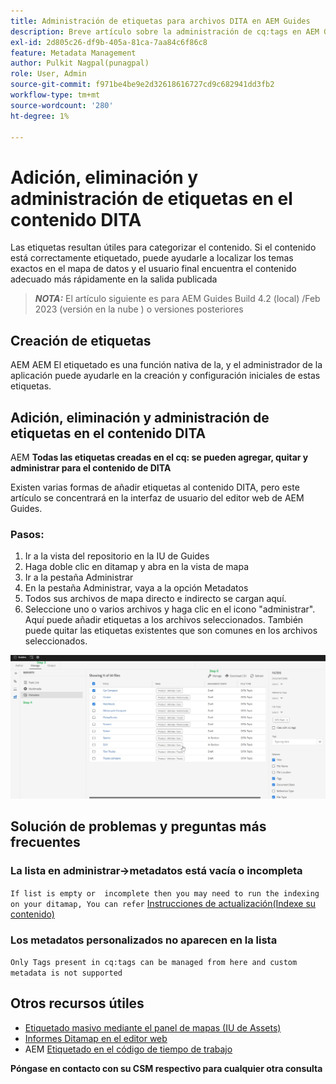 ```yaml
---
title: Administración de etiquetas para archivos DITA en AEM Guides
description: Breve artículo sobre la administración de cq:tags en AEM Guides
exl-id: 2d805c26-df9b-405a-81ca-7aa84c6f86c8
feature: Metadata Management
author: Pulkit Nagpal(punagpal)
role: User, Admin
source-git-commit: f971be4be9e2d32618616727cd9c682941dd3fb2
workflow-type: tm+mt
source-wordcount: '280'
ht-degree: 1%

---
```


# Adición, eliminación y administración de etiquetas en el contenido DITA

Las etiquetas resultan útiles para categorizar el contenido. Si el contenido está correctamente etiquetado, puede ayudarle a localizar los temas exactos en el mapa de datos y el usuario final encuentra el contenido adecuado más rápidamente en la salida publicada

> **_NOTA:_** El artículo siguiente es para AEM Guides Build 4.2 (local) /Feb 2023 (versión en la nube ) o versiones posteriores


## Creación de etiquetas

AEM AEM El etiquetado es una función nativa de la, y el administrador de la aplicación puede ayudarle en la creación y configuración iniciales de estas etiquetas.


## Adición, eliminación y administración de etiquetas en el contenido DITA

AEM **Todas las etiquetas creadas en el cq: se pueden agregar, quitar y administrar para el contenido de DITA**

Existen varias formas de añadir etiquetas al contenido DITA, pero este artículo se concentrará en la interfaz de usuario del editor web de AEM Guides.

### Pasos:

1. Ir a la vista del repositorio en la IU de Guides
2. Haga doble clic en ditamap y abra en la vista de mapa
3. Ir a la pestaña Administrar
4. En la pestaña Administrar, vaya a la opción Metadatos
5. Todos sus archivos de mapa directo e indirecto se cargan aquí.
6. Seleccione uno o varios archivos y haga clic en el icono &quot;administrar&quot;. Aquí puede añadir etiquetas a los archivos seleccionados.
También puede quitar las etiquetas existentes que son comunes en los archivos seleccionados.

<img title="Administración de etiquetas en AEM Guides " alt="Administración de etiquetas en DITA " src="ManageTags.jpg">

## Solución de problemas y preguntas más frecuentes

### La lista en administrar->metadatos está vacía o incompleta

`If list is empty or  incomplete then you may need to run the indexing on your ditamap, You can refer` [Instrucciones de actualización(Indexe su contenido)](https://experienceleague.adobe.com/docs/experience-manager-guides-learn/tutorials/install-guide/on-prem-ig/download-install-upgrade-aemg/upgrade-xml-documentation.html?lang=es#steps-to-index-the-existing-content-to-use-the-new-find-and-replace%3A)

### Los metadatos personalizados no aparecen en la lista

`Only Tags present in cq:tags can be managed from here and custom metadata is not supported`




## Otros recursos útiles

- [Etiquetado masivo mediante el panel de mapas (IU de Assets)](https://experienceleague.adobe.com/docs/experience-manager-guides-learn/tutorials/user-guide/manaege-metadata/map-editor-bulk-tagging.html?lang=en)
- [Informes Ditamap en el editor web](https://experienceleague.adobe.com/docs/experience-manager-guides-learn/tutorials/user-guide/reports-aem-guide/reports-web-editor.html?lang=en)
- AEM [Etiquetado en el código de tiempo de trabajo](https://experienceleague.adobe.com/docs/experience-manager-learn/assets/configuring/tagging.html?lang=es)


**Póngase en contacto con su CSM respectivo para cualquier otra consulta**
